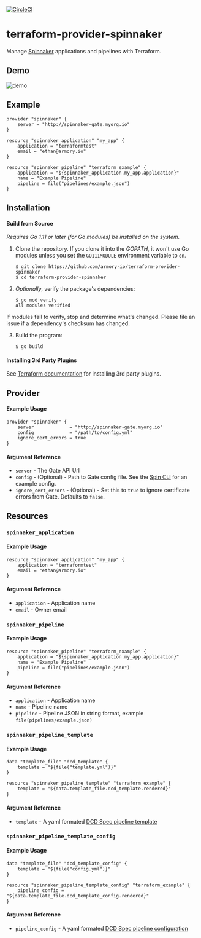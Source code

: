 [![CircleCI](https://circleci.com/gh/armory-io/terraform-provider-spinnaker/tree/master.svg?style=svg)](https://circleci.com/gh/armory-io/terraform-provider-spinnaker/tree/master)

# terraform-provider-spinnaker

Manage [Spinnaker](https://spinnaker.io) applications and pipelines with Terraform.

## Demo

![demo](https://d2ddoduugvun08.cloudfront.net/items/1A0A1C2C1M243j0b2u16/Screen%20Recording%202018-11-23%20at%2012.18%20PM.gif)

## Example

```
provider "spinnaker" {
    server = "http://spinnaker-gate.myorg.io"
}

resource "spinnaker_application" "my_app" {
    application = "terraformtest"
    email = "ethan@armory.io"
}

resource "spinnaker_pipeline" "terraform_example" {
    application = "${spinnaker_application.my_app.application}"
    name = "Example Pipeline"
    pipeline = file("pipelines/example.json")
}
```

## Installation

#### Build from Source

_Requires Go 1.11 or later (for Go modules) be installed on the system._

1. Clone the repository. If you clone it into the _GOPATH_, it won't use Go modules unless you set the `GO111MODULE` environment variable to `on`.

    ```
    $ git clone https://github.com/armory-io/terraform-provider-spinnaker
    $ cd terraform-provider-spinnaker
    ```

2. _Optionally_, verify the package's dependencies:

    ```
    $ go mod verify
    all modules verified
    ```

If modules fail to verify, stop and determine what's changed. Please file an issue if a dependency's checksum has changed.

3. Build the program:

    ```
    $ go build
    ```

#### Installing 3rd Party Plugins

See [Terraform documentation](https://www.terraform.io/docs/configuration/providers.html#third-party-plugins) for installing 3rd party plugins.

## Provider

#### Example Usage

```
provider "spinnaker" {
    server             = "http://spinnaker-gate.myorg.io"
    config             = "/path/to/config.yml"
    ignore_cert_errors = true
}
```

#### Argument Reference

* `server` - The Gate API Url
* `config` - (Optional) - Path to Gate config file. See the [Spin CLI](https://github.com/spinnaker/spin/blob/master/config/example.yaml) for an example config.
* `ignore_cert_errors` - (Optional) - Set this to `true` to ignore certificate errors from Gate. Defaults to `false`.


## Resources

### `spinnaker_application`

#### Example Usage

```
resource "spinnaker_application" "my_app" {
    application = "terraformtest"
    email = "ethan@armory.io"
}
```
#### Argument Reference
* `application` - Application name
* `email` - Owner email

### `spinnaker_pipeline`

#### Example Usage

```
resource "spinnaker_pipeline" "terraform_example" {
    application = "${spinnaker_application.my_app.application}"
    name = "Example Pipeline"
    pipeline = file("pipelines/example.json")
}
```

#### Argument Reference

* `application` - Application name
* `name` - Pipeline name
* `pipeline` - Pipeline JSON in string format, example `file(pipelines/example.json)`

### `spinnaker_pipeline_template`

#### Example Usage

```
data "template_file" "dcd_template" {
    template = "${file("template.yml")}"
}

resource "spinnaker_pipeline_template" "terraform_example" {
    template = "${data.template_file.dcd_template.rendered}"
}
```

#### Argument Reference

* `template` - A yaml formated [DCD Spec pipeline template](https://github.com/spinnaker/dcd-spec/blob/master/PIPELINE_TEMPLATES.md#templates) 

### `spinnaker_pipeline_template_config`

#### Example Usage

```
data "template_file" "dcd_template_config" {
    template = "${file("config.yml")}"
}

resource "spinnaker_pipeline_template_config" "terraform_example" {
    pipeline_config = "${data.template_file.dcd_template_config.rendered}"
}
```

#### Argument Reference

* `pipeline_config` - A yaml formated [DCD Spec pipeline configuration](https://github.com/spinnaker/dcd-spec/blob/master/PIPELINE_TEMPLATES.md#configurations)
